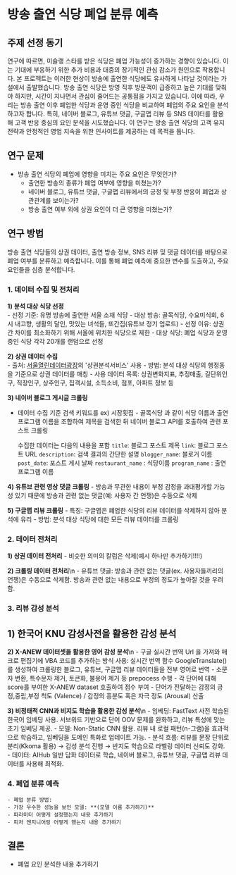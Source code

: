 # 방송 출연 식당 폐업 분류 예측

## 주제 선정 동기

연구에 따르면, 미슐랭 스타를 받은 식당은 폐업 가능성이 증가하는 경향이 있습니다. 이는 기대에 부응하기 위한 추가 비용과 대중의 장기적인 관심 감소가 원인으로 작용합니다. 본 프로젝트는 이러한 현상이 방송에 출연한 식당에도 유사하게 나타날 것이라는 가설에서 출발했습니다. 방송 출연 식당은 방영 직후 방문객이 급증하고 높은 기대를 맞춰야 하지만, 시간이 지나면서 관심이 줄어드는 공통점을 가지고 있습니다.
이에 따라, 우리는 방송 출연 이후 폐업한 식당과 운영 중인 식당을 비교하여 폐업의 주요 요인을 분석하고자 합니다. 특히, 네이버 블로그, 유튜브 댓글, 구글맵 리뷰 등 SNS 데이터를 활용해 고객 반응 중심의 요인 분석을 시도했습니다. 이 연구는 방송 출연 식당의 고객 유지 전략과 안정적인 영업 지속을 위한 인사이트를 제공하는 데 목적을 둡니다.

## 연구 문제  
- 방송 출연 식당의 폐업에 영향을 미치는 주요 요인은 무엇인가?
  - 출연한 방송의 종류가 폐업 여부에 영향을 미쳤는가?
  - 네이버 블로그, 유튜브 댓글, 구글맵 리뷰에서의 긍정 및 부정 반응이 폐업과 상관관계를 보이는가?
  - 방송 출연 여부 외에 상권 요인이 더 큰 영향을 미쳤는가?

## 연구 방법  
방송 출연 식당들의 상권 데이터, 출연 방송 정보, SNS 리뷰 및 댓글 데이터를 바탕으로 폐업 여부를 분류하고 예측합니다. 이를 통해 폐업 예측에 중요한 변수를 도출하고, 주요 요인들을 심층 분석합니다.

### 1. 데이터 수집 및 전처리
**1) 분석 대상 식당 선정**  
    - 선정 기준: 유명 방송에 출연한 서울 소재 식당
    - 대상 방송: 골목식당, 수요미식회, 6시 내고향, 생활의 달인, 맛있는 녀석들, 또간집(유튜브 정기 업로드)
    - 선정 이유: 상권 간 차이를 최소화하기 위해 서울에 위치한 식당으로 제한
    - 대상 식당: 폐업 식당과 운영 중인 식당 각각 20개를 랜덤으로 선정
    
**2) 상권 데이터 수집**  
    - 출처: [서울열린데이터광장](https://data.seoul.go.kr/dataList/datasetList.do#)의 '상권분석서비스' 사용
    - 방법: 분석 대상 식당의 행정동을 기준으로 상권 데이터를 매칭
    - 사용 데이터 목록: 상권변화지표, 추정매출, 길단위인구, 직장인구, 상주인구, 집객시설, 소득소비, 점포, 아파트 정보 등

**3) 네이버 블로그 게시글 크롤링**
   - 데이터 수집 기준
     검색 키워드를 ex) 시장횟집 - 골목식당 과 같이 식당 이름과 출연 프로그램 이름을 조합하여 제목을 검색한 뒤 
     네이버 블로그 API를 호출하여 관련 포스트 크롤링
      
      수집한 데이터는 다음의 내용을 포함
      `title`: 블로그 포스트 제목
      `link`: 블로그 포스트 URL
      `description`: 검색 결과의 간단한 설명
      `blogger_name`: 블로거 이름 
      `post_date`: 포스트 게시 날짜
      `restaurant_name` : 식당이름
      `program_name` : 출연 프로그램 이름
  
**4) 유튜브 관련 영상 댓글 크롤링**
    - 방송과 무관한 내용이 부정 감정을 과대평가할 가능성 있기 때문에 방송과 관련 없는 댓글(예: 사용자 간 언쟁)은 수동으로 삭제
   
**5) 구글맵 리뷰 크롤링**
    - 특징: 구글맵은 폐업한 식당의 리뷰 데이터를 삭제하지 않아 분석에 유리
    - 방법: 분석 대상 식당에 대한 모든 리뷰 데이터를 크롤링

### 2. 데이터 전처리
**1) 상권 데이터 전처리**
    - 비슷한 의미의 칼럼은 삭제(예시 하나만 추가하기!!!!)

**2) 크롤링 데이터 전처리**\n
    - 유튜브 댓글: 방송과 관련 없는 댓글(ex. 사용자들끼리의 언쟁)은 수동으로 삭제함. 방송과 관련 없는 내용으로 부정의 정도가 높아질 것을 우려함.

### 3. 리뷰 감성 분석
**1) 한국어 KNU 감성사전을 활용한 감성 분석**
- 

**2) X-ANEW 데이터셋을 활용한 영어 감성 분석**\n
    - 구글 실시간 번역 Url 을 가져와 매크로 편집기에 VBA 코드를 추가하는 방식 사용: 실시간 번역 함수 GoogleTranslate() 를 생성하여 크롤링한 블로그, 유튜브, 구글맵 리뷰 데이터들을 전부 영어로 번역
    - 소문자 변환, 특수문자 제거, 토큰화, 불용어 제거 등 prepocess 수행
    - 각 단어에 대해 score를 부여한 X-ANEW dataset 호출하여 점수 부여
    - 단어가 전달하는 감정의 긍정,중립,부정 척도 (Valence) / 감정의 흥분도 혹은 자극 정도 (Arousal) 산출

**3) 비정태적 CNN과 비지도 학습을 활용한 감성 분석**\n
    - 임베딩: FastText 사전 학습된 한국어 임베딩 사용. 서브워드 기반으로 단어 OOV 문제를 완화하고, 리뷰 특성에 맞는 초기 임베딩 제공.
    - 모델: Non-Static CNN 활용. 리뷰 내 로컬 패턴(n-그램)을 효과적으로 학습하고, 임베딩을 도메인 특화로 업데이트 가능.
    - 분석 흐름: 리뷰를 문장 단위로 분리(Kkoma 활용) → 감성 분석 진행 → 반지도 학습으로 라벨링 데이터 신뢰도 강화.
    - 데이터: AIHub 일반 담화 데이터로 학습, 네이버 블로그, 유튜브 댓글, 구글맵 리뷰 데이터를 사용해 최적화.

### 4. 폐업 분류 예측

    - 폐업 분류 방법: 
    - 가장 우수한 성능을 보인 모델: **(모델 이름 추가하기)**
    - 파라미터 어떻게 설정했는지 내용 추가하기
    - 피처 엔지니어링 어떻게 했는지 내용 추가하기

## 결론

- 폐업 요인 분석한 내용 추가하기

